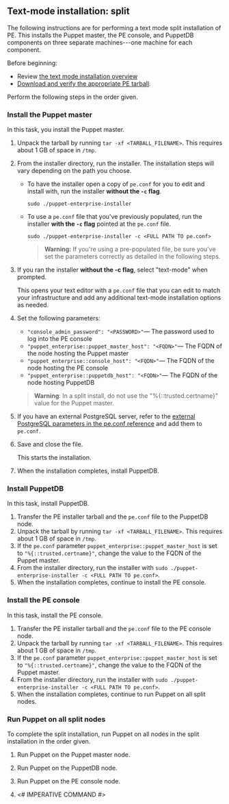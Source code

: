 <!--Tasks describe a procedure the user performs. Tasks typically include 7 or fewer steps. Consider breaking longer tasks into a multi-task process. Avoid shoehorning conceptual or reference information into tasks so that the task is more navigable and reusable.-->

## Text-mode installation: split

The following instructions are for performing a text mode split installation of PE. This installs the Puppet master, the PE console, and PuppetDB components on three separate machines---one machine for each component.

Before beginning:

- Review [the text mode installation overview](./install_text_mode.html)
- [Download and verify the appropriate PE tarball](./install_basic.html#downloading-puppet-enterprise).

Perform the following steps in the order given.

### Install the Puppet master

In this task, you install the Puppet master.

1. Unpack the tarball by running `tar -xf <TARBALL_FILENAME>`. This requires about 1 GB of space in `/tmp`.
2. From the installer directory, run the installer. The installation steps will vary depending on the path you choose.

   * To have the installer open a copy of `pe.conf` for you to edit and install with, run the installer **without the `-c` flag**.

     ~~~
     sudo ./puppet-enterprise-installer
     ~~~
      
   * To use a `pe.conf` file that you've previously populated, run the installer **with the `-c` flag** pointed at the `pe.conf` file.

     ~~~
     sudo ./puppet-enterprise-installer -c <FULL PATH TO pe.conf>
     ~~~
     
     >**Warning:** If you're using a pre-populated file, be sure you've set the parameters correctly as detailed in the following steps.
  
3. If you ran the installer **without the -c flag**, select "text-mode" when prompted. 

   This opens your text editor with a `pe.conf` file that you can edit to match your infrastructure and add any additional text-mode installation options as needed. 

4. Set the following parameters:

   - `"console_admin_password": "<PASSWORD>"`— The password used to log into the PE console      
   - `"puppet_enterprise::puppet_master_host": "<FQDN>"`— The FQDN of the node hosting the Puppet master
   - `"puppet_enterprise::console_host": "<FQDN>"`— The FQDN of the node hosting the PE console
   - `"puppet_enterprise::puppetdb_host": "<FQDN>"`— The FQDN of the node hosting PuppetDB
      
    >**Warning**: In a split install, do not use the "%{::trusted.certname}" value for the Puppet master. 
      
5. If you have an external PostgreSQL server, refer to the [external PostgreSQL parameters in the pe.conf reference](./install_pe_conf_param.html#external-postgresql-parameters) and add them to `pe.conf`.
 
6. Save and close the file.

   This starts the installation.
   
7. When the installation completes, install PuppetDB.


### Install PuppetDB

In this task, install PuppetDB.

1. Transfer the PE installer tarball and the `pe.conf` file to the PuppetDB node.
2. Unpack the tarball by running `tar -xf <TARBALL_FILENAME>`. This requires about 1 GB of space in `/tmp`.
3. If the `pe.conf` parameter `puppet_enterprise::puppet_master_host` is set to `"%{::trusted.certname}"`, change the value to the FQDN of the Puppet master.
4. From the installer directory, run the installer with `sudo ./puppet-enterprise-installer -c <FULL PATH TO pe.conf>`.
5. When the installation completes, continue to install the PE console.

### Install the PE console

In this task, install the PE console.

1. Transfer the PE installer tarball and the `pe.conf` file to the PE console node.
2. Unpack the tarball by running `tar -xf <TARBALL_FILENAME>`. This requires about 1 GB of space in `/tmp`.
3. If the `pe.conf` parameter `puppet_enterprise::puppet_master_host` is set to `"%{::trusted.certname}"`, change the value to the FQDN of the Puppet master.
4. From the installer directory, run the installer with `sudo ./puppet-enterprise-installer -c <FULL PATH TO pe.conf>`.
5. When the installation completes, continue to run Puppet on all split nodes.

### Run Puppet on all split nodes

To complete the split installation, run Puppet on all nodes in the split installation in the order given.

1. Run Puppet on the Puppet master node.
2. Run Puppet on the PuppetDB node.
3. Run Puppet on the PE console node.



1. <# IMPERATIVE COMMAND #>


<!--Insert additional tasks as needed.-->